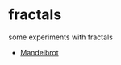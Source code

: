 # fractals
some experiments with fractals

<ul>
<li><a href="https://github.com/mangobanaani/fractals/tree/master/mandelbrot">Mandelbrot</a></li>
</ul>

